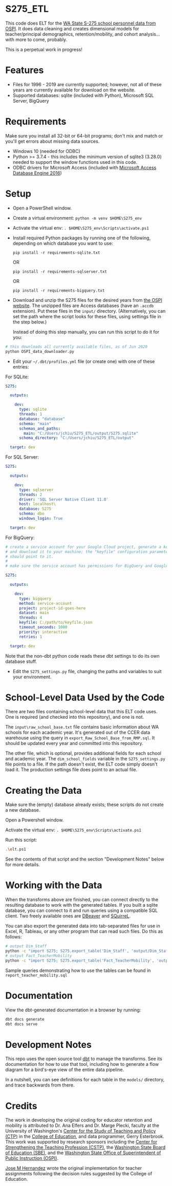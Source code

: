 
S275_ETL
========

This code does ELT for the [WA State S-275 school personnel data from OSPI](https://www.k12.wa.us/safs-database-files).
It does data cleaning and creates dimensional models for teacher/principal demographics, retention/mobility,
and cohort analysis... with more to come, probably.

This is a perpetual work in progress!

# Features

- Files for 1996 - 2019 are currently supported; however, not all of these years are currently available for download on the website.
- Supported databases: sqlite (included with Python), Microsoft SQL Server, BigQuery

# Requirements

Make sure you install all 32-bit or 64-bit programs; don't mix and match or you'll get errors about missing data sources.

- Windows 10 (needed for ODBC)
- Python >= 3.7.4 - this includes the minimum version of sqlite3 (3.28.0) needed to support the window functions used in this code.
- ODBC drivers for Microsoft Access (included with [Microsoft Access Database Engine 2016](https://www.microsoft.com/en-us/download/details.aspx?id=54920))

# Setup

- Open a PowerShell window.

- Create a virtual environment: `python -m venv $HOME\S275_env`

- Activate the virtual env: `. $HOME\S275_env\Scripts\activate.ps1`

- Install required Python packages by running one of the following,
  depending on which database you want to use:

  `pip install -r requirements-sqlite.txt`

  OR

  `pip install -r requirements-sqlserver.txt`

  OR

  `pip install -r requirements-bigquery.txt`

- Download and unzip the S275 files for the desired years from [the OSPI website](https://www.k12.wa.us/safs-database-files).
  The unzipped files are Access databases (have an `.accdb` extension). Put these files
  in the `input/` directory. (Alternatively, you can set the path where the script looks for these files,
  using settings file in the step below.)

  Instead of doing this step manually, you can run this script to do it for you:

```sh
# this downloads all currently available files, as of Jun 2020
python OSPI_data_downloader.py
```

- Edit your `~/.dbt/profiles.yml` file (or create one) with one of these entries:

For SQLite:

```yaml
S275:

  outputs:

    dev:
      type: sqlite
      threads: 1
      database: "database"
      schema: "main"
      schemas_and_paths:
        main: "C:/Users/jchiu/S275_ETL/output/S275.sqlite"
      schema_directory: "C:/Users/jchiu/S275_ETL/output"

  target: dev
```

For SQL Server:

```yaml
S275:

  outputs:

    dev:
      type: sqlserver
      threads: 2
      driver: 'SQL Server Native Client 11.0'
      host: localhost\
      database: S275
      schema: dbo
      windows_login: True

  target: dev
```

For BigQuery:

```yaml
# create a service account for your Google Cloud project, generate a key for it,
# and download it to your machine; the "keyfile" configuration parameter below
# should point to it.
#
# make sure the service account has permissions for BigQuery and Google Cloud Storage.

S275:

  outputs:

    dev:
      type: bigquery
      method: service-account
      project: project-id-goes-here
      dataset: main
      threads: 4
      keyfile: C:/path/to/keyfile.json
      timeout_seconds: 1000
      priority: interactive
      retries: 1

  target: dev
```

Note that the non-dbt python code reads these dbt settings to do its
own database stuff.

- Edit the `S275_settings.py` file, changing the paths and variables to suit
  your environment.

# School-Level Data Used by the Code

There are two files containing school-level data that this ELT code uses. One is required
(and checked into this repository), and one is not.

The `input\raw_school_base.txt` file contains basic information about WA schools for each
academic year. It's generated out of the CCER data warehouse using the query in
`export_Raw_School_Base_from_RMP.sql`. It should be updated every year and committed into
this repository.

The other file, which is optional, provides additional fields for each school and
academic year. The `dim_school_fields` variable in the `S275_settings.py` file
points to a file. If the path doesn't exist, the ELT code simply doesn't load it. The
production settings file does point to an actual file.

# Creating the Data

Make sure the (empty) database already exists; these scripts do not create a new database.

Open a Powershell window.

Activate the virtual env: `. $HOME\S275_env\Scripts\activate.ps1`

Run this script:

```sh
.\elt.ps1
```

See the contents of that script and the section "Development Notes" below for more details.

# Working with the Data

When the transforms above are finished, you can connect directly to the resulting
database to work with the generated tables. If you built a sqlite database, you
can connect to it and run queries using a compatible SQL client. Two freely
available ones are [DBeaver](https://dbeaver.io/) and
[SQuirreL](http://squirrel-sql.sourceforge.net/).

You can also export the generated data into tab-separated files for use in
Excel, R, Tableau, or any other program that can read such files. Do this as follows:

```sh
# output Dim_Staff
python -c "import S275; S275.export_table('Dim_Staff', 'output/Dim_Staff.txt')"
# output Fact_TeacherMobility
python -c "import S275; S275.export_table('Fact_TeacherMobility', 'output/Fact_TeacherMobility.txt')"

```

Sample queries demonstrating how to use the tables can be found in `report_teacher_mobility.sql`

# Documentation

View the dbt-generated documentation in a browser by running:

```sh
dbt docs generate
dbt docs serve
```

# Development Notes

This repo uses the open source tool [dbt](http://getdbt.com) to manage the transforms.
See its documentation for how to use that tool, including how to generate
a flow diagram for a bird's-eye view of the entire data pipeline.

In a nutshell, you can see definitions for each table in the `models/` directory,
and trace backwards from there.

# Credits

The work in developing the original coding for educator retention and mobility
is attributed to Dr. Ana Elfers and Dr. Marge Plecki, faculty at the University
of Washington's [Center for the Study of Teaching and Policy (CTP)](https://www.education.uw.edu/ctp/home) in the
[College of Education](https://education.uw.edu/), and data programmer, Gerry Esterbrook. This work was
supported by research sponsors including the [Center for Strengthening the
Teaching Profession (CSTP)](http://cstp-wa.org/), the [Washington State Board of Education (SBE)](https://www.sbe.wa.gov/), and
the [Washington State Office of Superintendent of Public Instruction (OSPI)](https://www.k12.wa.us/).

[Jose M Hernandez](https://github.com/jmhernan) wrote the original implementation
for teacher assignments following the decision rules suggested by the College of Education.
